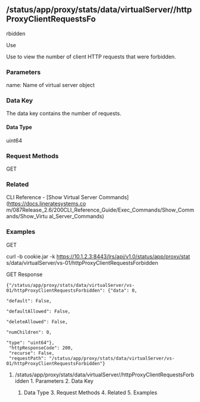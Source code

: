 ## /status/app/proxy/stats/data/virtualServer/<name>/httpProxyClientRequestsFo
rbidden

Use

Use to view the number of client HTTP requests that were forbidden.

### Parameters

name: Name of virtual server object

### Data Key

The data key contains the number of requests.

#### Data Type

uint64

### Request Methods

GET

### Related

CLI Reference - [Show Virtual Server Commands](https://docs.lineratesystems.co
m/087Release_2.6/200CLI_Reference_Guide/Exec_Commands/Show_Commands/Show_Virtu
al_Server_Commands)

### Examples

GET

curl -b cookie.jar -k https://10.1.2.3:8443/lrs/api/v1.0/status/app/proxy/stat
s/data/virtualServer/vs-01/httpProxyClientRequestsForbidden

GET Response

    
    
    {"/status/app/proxy/stats/data/virtualServer/vs-01/httpProxyClientRequestsForbidden": {"data": 0,
                                                                                         "default": False,
                                                                                         "defaultAllowed": False,
                                                                                         "deleteAllowed": False,
                                                                                         "numChildren": 0,
                                                                                         "type": "uint64"},
     "httpResponseCode": 200,
     "recurse": False,
     "requestPath": "/status/app/proxy/stats/data/virtualServer/vs-01/httpProxyClientRequestsForbidden"}
    

  1. /status/app/proxy/stats/data/virtualServer/<name>/httpProxyClientRequestsForbidden
    1. Parameters
    2. Data Key
      1. Data Type
    3. Request Methods
    4. Related
    5. Examples

